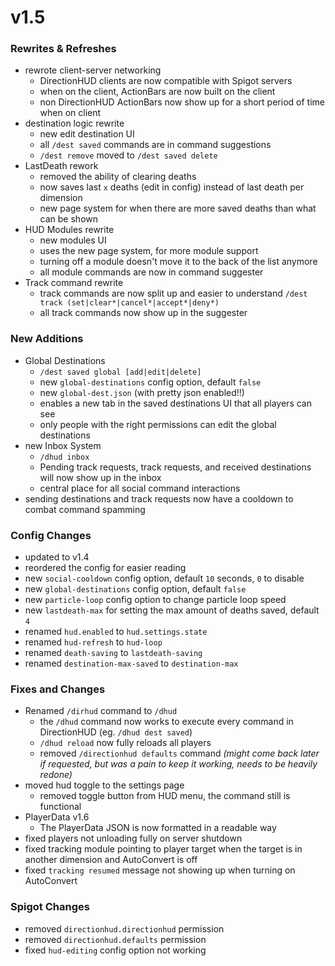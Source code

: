 # v1.5
### Rewrites & Refreshes
* rewrote client-server networking
  * DirectionHUD clients are now compatible with Spigot servers
  * when on the client, ActionBars are now built on the client
  * non DirectionHUD ActionBars now show up for a short period of time when on client
* destination logic rewrite
  * new edit destination UI
  * all `/dest saved` commands are in command suggestions
  * `/dest remove` moved to `/dest saved delete`
* LastDeath rework
  * removed the ability of clearing deaths
  * now saves last `x` deaths (edit in config) instead of last death per dimension
  * new page system for when there are more saved deaths than what can be shown
* HUD Modules rewrite
  * new modules UI
  * uses the new page system, for more module support
  * turning off a module doesn't move it to the back of the list anymore
  * all module commands are now in command suggester
* Track command rewrite
  * track commands are now split up and easier to understand `/dest track (set|clear*|cancel*|accept*|deny*)`
  * all track commands now show up in the suggester
### New Additions
* Global Destinations
  * `/dest saved global [add|edit|delete]`
  * new `global-destinations` config option, default `false`
  * new `global-dest.json` (with pretty json enabled!!)
  * enables a new tab in the saved destinations UI that all players can see
  * only people with the right permissions can edit the global destinations
* new Inbox System
  * `/dhud inbox`
  * Pending track requests, track requests, and received destinations will now show up in the inbox
  * central place for all social command interactions
* sending destinations and track requests now have a cooldown to combat command spamming
### Config Changes
* updated to v1.4
* reordered the config for easier reading
* new `social-cooldown` config option, default `10` seconds, `0` to disable
* new `global-destinations` config option, default `false`
* new `particle-loop` config option to change particle loop speed
* new `lastdeath-max` for setting the max amount of deaths saved, default `4`
* renamed `hud.enabled` to `hud.settings.state`
* renamed `hud-refresh` to `hud-loop`
* renamed `death-saving` to `lastdeath-saving`
* renamed `destination-max-saved` to `destination-max`
### Fixes and Changes
* Renamed `/dirhud` command to `/dhud`
  * the `/dhud` command now works to execute every command in DirectionHUD (eg. `/dhud dest saved`)
  * `/dhud reload` now fully reloads all players
  * removed `/directionhud defaults` command *(might come back later if requested, but was a pain to keep it working, needs to be heavily redone)*
* moved hud toggle to the settings page
  * removed toggle button from HUD menu, the command still is functional
* PlayerData v1.6
  * The PlayerData JSON is now formatted in a readable way
* fixed players not unloading fully on server shutdown
* fixed tracking module pointing to player target when the target is in another dimension and AutoConvert is off
* fixed `tracking resumed` message not showing up when turning on AutoConvert
### Spigot Changes
* removed `directionhud.directionhud` permission
* removed `directionhud.defaults` permission
* fixed `hud-editing` config option not working